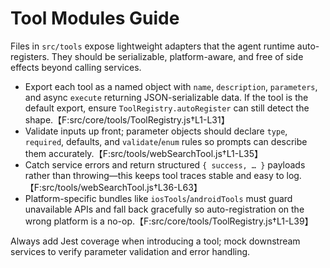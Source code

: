 # Tool Modules Guide

Files in `src/tools` expose lightweight adapters that the agent runtime auto-registers. They should be serializable, platform-aware, and free of side effects beyond calling services.

- Export each tool as a named object with `name`, `description`, `parameters`, and async `execute` returning JSON-serializable data. If the tool is the default export, ensure `ToolRegistry.autoRegister` can still detect the shape.【F:src/core/tools/ToolRegistry.js†L1-L31】
- Validate inputs up front; parameter objects should declare `type`, `required`, defaults, and `validate`/`enum` rules so prompts can describe them accurately.【F:src/tools/webSearchTool.js†L1-L35】
- Catch service errors and return structured `{ success, … }` payloads rather than throwing—this keeps tool traces stable and easy to log.【F:src/tools/webSearchTool.js†L36-L63】
- Platform-specific bundles like `iosTools`/`androidTools` must guard unavailable APIs and fall back gracefully so auto-registration on the wrong platform is a no-op.【F:src/core/tools/ToolRegistry.js†L1-L39】

Always add Jest coverage when introducing a tool; mock downstream services to verify parameter validation and error handling.
